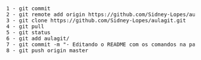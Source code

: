 <pre>
1 - git commit
2 - git remote add origin https://github.com/Sidney-Lopes/aulagit.git
3 - git clone https://github.com/Sidney-Lopes/aulagit.git
4 - git pull
5 - git status
6 - git add aulagit/
7 - git commit -m "- Editando o README com os comandos na pasta Raiz." 
8 - git push origin master
</pre>